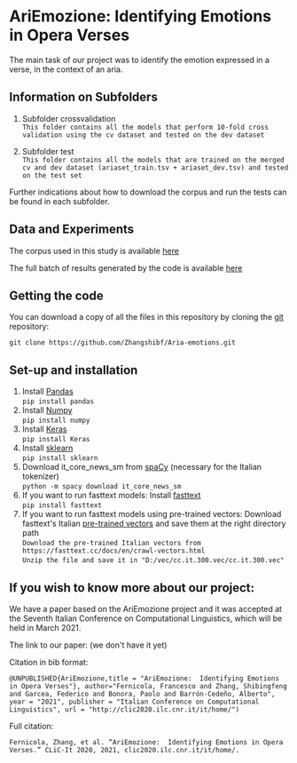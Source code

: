 
# AriEmozione:  Identifying Emotions in Opera Verses

The main task of our project was to identify  the  emotion  expressed  in  a  verse,  in the context of an aria.


## Information on Subfolders


1. Subfolder crossvalidation <br />
`This folder contains all the models that perform 10-fold cross validation using the cv dataset and tested on the dev dataset` <br />

2. Subfolder test<br />
`This folder contains all the models that are trained on the merged cv and dev dataset (ariaset_train.tsv + ariaset_dev.tsv) and tested on the test set`

Further indications about how to download the corpus and run the tests can be found in each subfolder.


## Data and Experiments

The corpus used in this study is available [here](https://zenodo.org/record/4022318)

The full batch of results generated by the code is available [here](https://docs.google.com/spreadsheets/d/1Ztjry2mJs6ufCZM1O5CQRyZ8pA5YDnToN0h0NGX1nW0/edit?usp=sharing)


## Getting the code

You can download a copy of all the files in this repository by cloning the
[git](https://git-scm.com/) repository:

    git clone https://github.com/Zhangshibf/Aria-emotions.git
    

## Set-up and installation
1. Install [Pandas](https://pandas.pydata.org/) <br />
`pip install pandas` <br />
2. Install [Numpy](https://numpy.org/) <br />
`pip install numpy` <br />
3. Install [Keras](https://keras.io/) <br />
`pip install Keras` <br />
4. Install [sklearn](https://scikit-learn.org/stable/) <br />
`pip install sklearn` <br />
5. Download it_core_news_sm from [spaCy](https://spacy.io/models/it) (necessary for the Italian tokenizer) <br />
`python -m spacy download it_core_news_sm` <br />
6. If you want to run fasttext models: Install [fasttext](https://fasttext.cc/) <br />
`pip install fasttext` <br />
7. If you want to run fasttext models using pre-trained vectors: Download fasttext's Italian [pre-trained vectors](https://fasttext.cc/docs/en/crawl-vectors.html) and save them at the right directory path <br />
`Download the pre-trained Italian vectors from https://fasttext.cc/docs/en/crawl-vectors.html` <br />
`Unzip the file and save it in "D:/vec/cc.it.300.vec/cc.it.300.vec"` <br />


## If you wish to know more about our project:

We have a paper based on the AriEmozione project and it was accepted at the Seventh Italian Conference on Computational Linguistics, which will be held in March 2021.

The link to our paper: (we don't have it yet)

Citation in bib format:

~~~
@UNPUBLISHED{AriEmozione,title = "AriEmozione:  Identifying Emotions in Opera Verses"}, author="Fernicola, Francesco and Zhang, Shibingfeng and Garcea, Federico and Bonora, Paolo and Barrón-Cedeño, Alberto", year = "2021", publisher = "Italian Conference on Computational Linguistics", url = "http://clic2020.ilc.cnr.it/it/home/")
~~~

Full citation:

~~~
Fernicola, Zhang, et al. “AriEmozione:  Identifying Emotions in Opera Verses.” CLiC-It 2020, 2021, clic2020.ilc.cnr.it/it/home/. 
~~~
